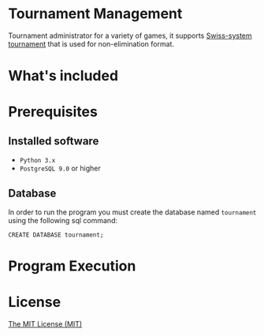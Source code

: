 # Tournament Management
Tournament administrator for a variety of games, it supports [Swiss-system tournament][2] that is used for non-elimination format.

# What's included

# Prerequisites
## Installed software
* `Python 3.x`
* `PostgreSQL 9.0` or higher

## Database
In order to run the program you must create the database named `tournament` using the following sql command:

```
CREATE DATABASE tournament;
```

# Program Execution

# License
[The MIT License (MIT)][1]

[1]: LICENSE
[2]: https://en.wikipedia.org/wiki/Swiss-system_tournament